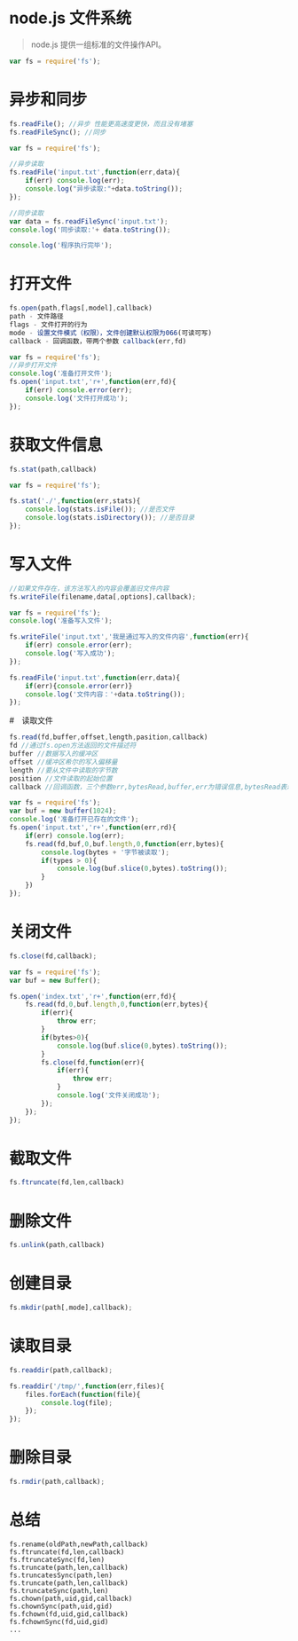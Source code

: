 # node.js 文件系统
> node.js 提供一组标准的文件操作API。

```javascript
var fs = require('fs');
```

# 异步和同步

```javascript
fs.readFile(); //异步 性能更高速度更快，而且没有堵塞
fs.readFileSync(); //同步
```

```javascript
var fs = require('fs');

//异步读取
fs.readFile('input.txt',function(err,data){
    if(err) console.log(err);
    console.log("异步读取:"+data.toString());
});

//同步读取 
var data = fs.readFileSync('input.txt');
console.log('同步读取:'+ data.toString());

console.log('程序执行完毕');
```

# 打开文件

```javascript
fs.open(path,flags[,model],callback)
path - 文件路径
flags - 文件打开的行为
mode - 设置文件模式（权限），文件创建默认权限为066(可读可写)
callback - 回调函数，带两个参数 callback(err,fd)
```

```javascript
var fs = require('fs');
//异步打开文件
console.log('准备打开文件');
fs.open('input.txt','r+',function(err,fd){
    if(err) console.error(err);
    console.log('文件打开成功');
});
```

# 获取文件信息

```javascript
fs.stat(path,callback)
```


```javascript
var fs = require('fs');

fs.stat('./',function(err,stats){
    console.log(stats.isFile()); //是否文件
    console.log(stats.isDirectory()); //是否目录
});
```

# 写入文件

```javascript
//如果文件存在，该方法写入的内容会覆盖旧文件内容
fs.writeFile(filename,data[,options],callback);
```

```javascript
var fs = require('fs');
console.log('准备写入文件');

fs.writeFile('input.txt','我是通过写入的文件内容',function(err){
    if(err) console.error(err);
    console.log('写入成功');
});

fs.readFile('input.txt',function(err,data){
    if(err){console.error(err)}
    console.log('文件内容：'+data.toString());
});
```

#　读取文件

``` javascript
fs.read(fd,buffer,offset,length,pasition,callback)
fd //通过fs.open方法返回的文件描述符
buffer //数据写入的缓冲区
offset //缓冲区希尔的写入偏移量
length //要从文件中读取的字节数
position //文件读取的起始位置
callback //回调函数，三个参数err,bytesRead,buffer,err为错误信息,bytesRead表示读取的自己数,buffer缓冲区对象
```

```javascript
var fs = require('fs');
var buf = new buffer(1024);
console.log('准备打开已存在的文件');
fs.open('input.txt','r+',function(err,rd){
    if(err) console.log(err);
    fs.read(fd,buf,0,buf.length,0,function(err,bytes){
        console.log(bytes + '字节被读取');
        if(types > 0){
            console.log(buf.slice(0,bytes).toString());
        }
    })
});
```

# 关闭文件

```javascript
fs.close(fd,callback);
```

```javascript
var fs = require('fs');
var buf = new Buffer();

fs.open('index.txt','r+',function(err,fd){
    fs.read(fd,0,buf.length,0,function(err,bytes){
        if(err){
            throw err;
        }
        if(bytes>0){
            console.log(buf.slice(0,bytes).toString());
        }
        fs.close(fd,function(err){
            if(err){
                throw err;
            }
            console.log('文件关闭成功');
        });
    });
});
```

# 截取文件

```javascript
fs.ftruncate(fd,len,callback)
```

# 删除文件

```javascript
fs.unlink(path,callback)
```

# 创建目录

```javascript
fs.mkdir(path[,mode],callback);
```

# 读取目录

```javascript
fs.readdir(path,callback);
```

```javascript
fs.readdir('/tmp/',function(err,files){
    files.forEach(function(file){
        console.log(file);
    });
});
```

# 删除目录
```javascript
fs.rmdir(path,callback);
```


# 总结
```
fs.rename(oldPath,newPath,callback)
fs.ftruncate(fd,len,callback)
fs.ftruncateSync(fd,len)
fs.truncate(path,len,callback)
fs.truncatesSync(path,len)
fs.truncate(path,len,callback)
fs.truncateSync(path,len)
fs.chown(path,uid,gid,callback)
fs.chownSync(path,uid,gid)
fs.fchown(fd,uid,gid,callback)
fs.fchownSync(fd,uid,gid)
...
```